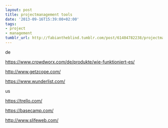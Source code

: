 ```yaml
---
layout: post
title: projectmanagement tools
date: '2013-09-16T15:39:00+02:00'
tags:
- project
- management
tumblr_url: http://fabiantheblind.tumblr.com/post/61404782238/projectmanagement-tools
---
```

de

https://www.crowdworx.com/de/produkte/wie-funktioniert-es/

http://www.getzcope.com/

https://www.wunderlist.com/

us

https://trello.com/

https://basecamp.com/

http://www.slifeweb.com/
